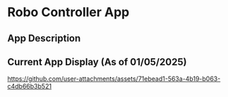 # Robo Controller App

## App Description 


## Current App Display (As of 01/05/2025)
https://github.com/user-attachments/assets/71ebead1-563a-4b19-b063-c4db66b3b521

